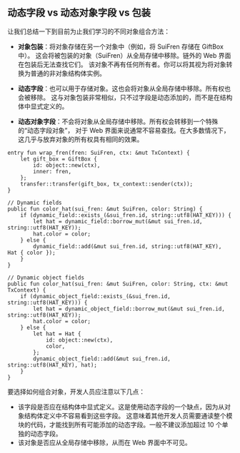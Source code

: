 ## 动态字段 vs 动态对象字段 vs 包装

让我们总结一下到目前为止我们学习的不同对象组合方法：

- **对象包装**：将对象存储在另一个对象中（例如，将 SuiFren 存储在 GiftBox 中）。
这会将被包装的对象（SuiFren）从全局存储中移除。链外的 Web 界面在包装后无法查找它们。
该对象不再有任何所有者。你可以将其视为将对象转换为普通的非对象结构体实例。

- **动态字段**：也可以用于存储对象。这也会将对象从全局存储中移除。所有权也会被移除。
这与对象包装非常相似，只不过字段是动态添加的，而不是在结构体中显式定义的。

- **动态对象字段**：不会将对象从全局存储中移除。所有权会转移到一个特殊的“动态字段对象”，
对于 Web 界面来说通常不容易查找。在大多数情况下，这几乎与放弃对象的所有权具有相同的效果。

```move
entry fun wrap_fren(fren: SuiFren, ctx: &mut TxContext) {
    let gift_box = GiftBox {
        id: object::new(ctx),
        inner: fren,
    };
    transfer::transfer(gift_box, tx_context::sender(ctx));
}

// Dynamic fields
public fun color_hat(sui_fren: &mut SuiFren, color: String) {
    if (dynamic_field::exists_(&sui_fren.id, string::utf8(HAT_KEY))) {
        let hat = dynamic_field::borrow_mut(&mut sui_fren.id, string::utf8(HAT_KEY));
        hat.color = color;
    } else {
        dynamic_field::add(&mut sui_fren.id, string::utf8(HAT_KEY), Hat { color });
    }
}

// Dynamic object fields
public fun color_hat(sui_fren: &mut SuiFren, color: String, ctx: &mut TxContext) {
    if (dynamic_object_field::exists_(&sui_fren.id, string::utf8(HAT_KEY))) {
        let hat = dynamic_object_field::borrow_mut(&mut sui_fren.id, string::utf8(HAT_KEY));
        hat.color = color;
    } else {
        let hat = Hat {
            id: object::new(ctx),
            color,
        };
        dynamic_object_field::add(&mut sui_fren.id, string::utf8(HAT_KEY), hat);
    }
}
```

要选择如何组合对象，开发人员应注意以下几点：

- 该字段是否应在结构体中显式定义。这是使用动态字段的一个缺点，因为从对象结构体定义中不容易看到这些字段。
这意味着其他开发人员需要通读整个模块的代码，才能找到所有可能添加的动态字段。一般不建议添加超过 10 个单独的动态字段。
- 该对象是否应从全局存储中移除，从而在 Web 界面中不可见。
